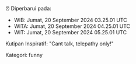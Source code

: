 ⏰ Diperbarui pada:
- WIB: Jumat, 20 September 2024 03.25.01 UTC
- WITA: Jumat, 20 September 2024 04.25.01 UTC
- WIT: Jumat, 20 September 2024 05.25.01 UTC

Kutipan Inspiratif:
"Cant talk, telepathy only!"


Kategori: funny

